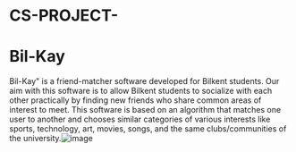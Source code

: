 # CS-PROJECT-
# Bil-Kay
Bil-Kay" is a friend-matcher software developed for Bilkent students. Our aim with this software is to allow Bilkent students to socialize with each other practically by finding new friends who share common areas of interest to meet. This software is based on an algorithm that matches one user to another and chooses similar categories of various interests like sports, technology, art, movies, songs, and the same clubs/communities of the university.![image](https://github.com/tavus-umit/CS-PROJECT-/assets/113942955/2dc3806c-ee90-439c-b2c4-02ec300286dc)


